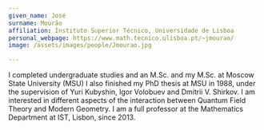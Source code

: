 ```yaml
---
given_name: José
surname: Mourão
affiliation: Instituto Superior Técnico, Universidade de Lisboa
personal_webpage: https://www.math.tecnico.ulisboa.pt/~jmourao/
image: /assets/images/people/Jmourao.jpg

---
```

I completed undergraduate studies and an M.Sc. and my M.Sc. at Moscow State University (MSU)
I also finished my PhD thesis at MSU in 1988, under the supervision of Yuri Kubyshin, Igor Volobuev 
and Dmitrii V. Shirkov. I am interested in different aspects of the interaction between Quantum Field Theory 
and Modern Geometry. I am a full professor at the Mathematics Department at IST, Lisbon, since 2013. 
